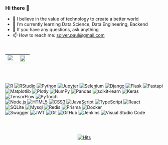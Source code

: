 ### Hi there 👋

- 🙏 I believe in the value of technology to create a better world
- 🌱 I’m currently learning Data Science, Data Engineering, Backend
- 💬 If you have any questions, ask anything
- 📫 How to reach me: solver.paul@gmail.com

<br/>

<!--
**Paul-scpark/Paul-scpark** is a ✨ _special_ ✨ repository because its `README.md` (this file) appears on your GitHub profile.

Here are some ideas to get you started:

- 🔭 I’m currently working on ...
- 🌱 I’m currently learning ...
- 👯 I’m looking to collaborate on ...
- 🤔 I’m looking for help with ...
- 💬 Ask me about ...
- 📫 How to reach me: ...
- 😄 Pronouns: ...
- ⚡ Fun fact: ...
-->

<table id="stats"><tr><td valign="top" width="50%">
<img src="https://github-readme-stats.vercel.app/api?username=Paul-scpark&show_icons=true&count_private=true&hide_border=true&theme=dracula" align="left" />
</td>
<td valign="top" width="50%">
<img src="https://github-readme-stats.vercel.app/api/top-langs/?username=Paul-scpark&hide_border=true&layout=compact&theme=dracula" align="left" style="width: 83%" />
</td></tr>
</table>

<br/>
<br/>

![R](https://img.shields.io/badge/-R-blue?style=flat-square&logo=R)
![RStudio](https://img.shields.io/badge/-RStudio-gray?style=flat-square&logo=RStudio)
![Python](https://img.shields.io/badge/-Python-14354C?style=flat-square&logo=Python)
![Jupyter](https://img.shields.io/badge/-Jupyter-black?style=flat-square&logo=jupyter)
![Selenium](https://img.shields.io/badge/-Selenium-%43B02A?style=flat-square&logo=selenium&logoColor=white)
![Django](https://img.shields.io/badge/-Django-092E20?style=flat-square&logo=Django)
![Flask](https://img.shields.io/badge/-Flask-%23000?style=flat-square&logo=flask)
![Fastapi](https://img.shields.io/badge/-Fastapi-005571?style=flat-square&logo=Fastapi) <br/>
![Matplotlib](https://img.shields.io/badge/Matplotlib-%23#ffffff.svg?style=flat-square&logo=Matplotlib&logoColor=white)
![Plotly](https://img.shields.io/badge/Plotly-%233F4F75.svg?style=flat-square&logo=plotly&logoColor=white)
![NumPy](https://img.shields.io/badge/Numpy-%23013243.svg?style=flat-square&logo=numpy&logoColor=white)
![Pandas](https://img.shields.io/badge/Pandas-%23150458.svg?style=flat-square&logo=pandas&logoColor=white)
![scikit-learn](https://img.shields.io/badge/scikit--learn-%23F7931E.svg?style=flat-square&logo=scikit-learn&logoColor=white)
![Keras](https://img.shields.io/badge/Keras-%23D00000.svg?style=flat-square&logo=Keras&logoColor=white)
![TensorFlow](https://img.shields.io/badge/TensorFlow-%23FF6F00.svg?style=flat-square&logo=TensorFlow&logoColor=white)
![PyTorch](https://img.shields.io/badge/PyTorch-%23EE4C2C.svg?style=flat-square&logo=PyTorch&logoColor=white) <br/>
![Node.js](https://img.shields.io/badge/-Node.js-6DA55F?style=flat-square&logo=Node.js)
![HTML5](https://img.shields.io/badge/-HTML5-%23E34F26?style=flat-square&logo=html5&logoColor=white)
![CSS3](https://img.shields.io/badge/-CSS3-%231572B6?style=flat-square&logo=css3)
![JavaScript](https://img.shields.io/badge/-JavaScript-%23323330?style=flat-square&logo=javascript)
![TypeScript](https://img.shields.io/badge/-TypeScript-%23007ACC?style=flat-square&logo=typescript)
![React](https://img.shields.io/badge/-React-%2320232a?style=flat-square&logo=react) <br/>
![SQLite](https://img.shields.io/badge/-SQLite-%2307405e?style=flat-square&logo=SQLite)
![Mysql](https://img.shields.io/badge/-Mysql-black?style=flat-square&logo=mysql&logoColor=white)
![Redis](https://img.shields.io/badge/Redis-%23DD0031.svg?style=flat-square&logo=redis&logoColor=white)
![Prisma](https://img.shields.io/badge/-Prisma-3982CE?style=flat-square&logo=Prisma)
![Docker](https://img.shields.io/badge/Docker-%230db7ed.svg?style=flat-square&logo=docker&logoColor=white) <br/>
![Swagger](https://img.shields.io/badge/-Swagger-%23Clojure?style=flat-square&logo=Swagger&logoColor=white)
![JWT](https://img.shields.io/badge/-JWT-black?style=flat-square&logo=JSONWebTokens)
![Git](https://img.shields.io/badge/-Git-%23F05033?style=flat-square&logo=git&logoColor=white)
![GitHub](https://img.shields.io/badge/-GitHub-%23121011?style=flat-square&logo=github)
![Jenkins](https://img.shields.io/badge/Jenkins-%232C5263.svg?style=flat-square&logo=jenkins&logoColor=white)
![Visual Studio Code](https://img.shields.io/badge/Visual%20Studio%20Code-0078d7.svg?style=flat-square&logo=visual-studio-code&logoColor=white)

<br/>
<br/>

<div align=center>

[![Hits](https://hits.seeyoufarm.com/api/count/incr/badge.svg?url=https%3A%2F%2Fgithub.com%2FPaul-scpark&count_bg=%2379C83D&title_bg=%23555555&icon=&icon_color=%23E7E7E7&title=hits&edge_flat=false)](https://hits.seeyoufarm.com)

</div>
